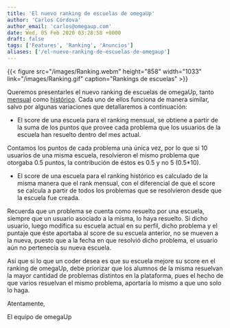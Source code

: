 ```yaml
---
title: 'El nuevo ranking de escuelas de omegaUp'
author: 'Carlos Córdova'
author_email: 'carlos@omegaup.com'
date: Wed, 05 Feb 2020 03:28:58 +0000
draft: false
tags: ['Features', 'Ranking', 'Anuncios']
aliases: ['/el-nuevo-ranking-de-escuelas-de-omegaup']
---
```


{{< figure src="/images/Ranking.webm" height="858" width="1033" link="/images/Ranking.gif" caption="Rankings de escuelas" >}}

Queremos presentarles el nuevo ranking de escuelas de omegaUp, tanto [mensual](https://omegaup.com/schoolofthemonth/) como [histórico](https://omegaup.com/rank/schools/). Cada uno de ellos funciona de manera similar, salvo por algunas variaciones que detallaremos a continuación:

*   El score de una escuela para el ranking mensual, se obtiene a partir de la suma de los puntos que provee cada problema que los usuarios de la escuela han resuelto dentro del mes actual. 

Contamos los puntos de cada problema una única vez, por lo que si 10 usuarios de una misma escuela, resolvieron el mismo problema que otorgaba 0.5 puntos, la contribución de éstos es 0.5 y no 5 (0.5\*10).

*   El score de una escuela para el ranking histórico es calculado de la misma manera que el rank mensual, con el diferencial de que el score se calcula a partir de todos los problemas que se resolvieron desde que la escuela fue creada.

Recuerda que un problema se cuenta como resuelto por una escuela, siempre que un usuario asociado a la misma, lo haya resuelto. Si dicho usuario, luego modifica su escuela actual en su perfil, dicho problema y el puntaje que éste aportaba al score de su escuela anterior, no se mueven a la nueva, puesto que a la fecha en que resolvió dicho problema, el usuario aún no pertenecía su nueva escuela.

Así que si lo que un coder desea es que su escuela mejore su score en el ranking de omegaUp, debe priorizar que los alumnos de la misma resuelvan la mayor cantidad de problemas distintos en la plataforma, pues el hecho de que varios resuelvan el mismo problema, aportaría lo mismo a que uno solo lo haga.

Atentamente,

El equipo de omegaUp
